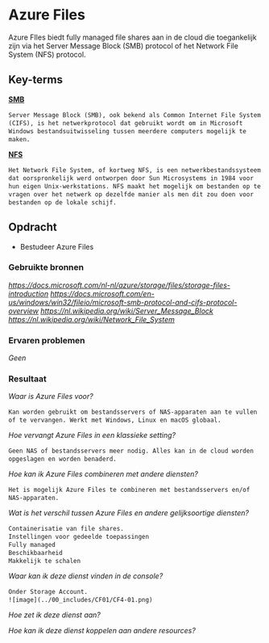 # **Azure Files**

Azure FIles biedt fully managed file shares aan in de cloud die toegankelijk zijn via het Server Message Block (SMB) protocol of het Network File System (NFS) protocol.

## **Key-terms**

[**SMB**](https://nl.wikipedia.org/wiki/Server_Message_Block)

    Server Message Block (SMB), ook bekend als Common Internet File System (CIFS), is het netwerkprotocol dat gebruikt wordt om in Microsoft Windows bestandsuitwisseling tussen meerdere computers mogelijk te maken.

[**NFS**](https://nl.wikipedia.org/wiki/Network_File_System)

    Het Network File System, of kortweg NFS, is een netwerkbestandssysteem dat oorspronkelijk werd ontworpen door Sun Microsystems in 1984 voor hun eigen Unix-werkstations. NFS maakt het mogelijk om bestanden op te vragen over het netwerk op dezelfde manier als men dit zou doen voor bestanden op de lokale schijf.

## **Opdracht**

- Bestudeer Azure Files

### **Gebruikte bronnen**

*<https://docs.microsoft.com/nl-nl/azure/storage/files/storage-files-introduction>*
*<https://docs.microsoft.com/en-us/windows/win32/fileio/microsoft-smb-protocol-and-cifs-protocol-overview>*
*<https://nl.wikipedia.org/wiki/Server_Message_Block>*
*<https://nl.wikipedia.org/wiki/Network_File_System>*

### **Ervaren problemen**

*Geen*

### **Resultaat**

*Waar is Azure Files voor?*

    Kan worden gebruikt om bestandsservers of NAS-apparaten aan te vullen of te vervangen. Werkt met Windows, Linux en macOS globaal. 

*Hoe vervangt Azure Files in een klassieke setting?*

    Geen NAS of bestandsservers meer nodig. Alles kan in de cloud worden opgeslagen en worden benaderd.

*Hoe kan ik Azure Files combineren met andere diensten?*

    Het is mogelijk Azure Files te combineren met bestandsservers en/of NAS-apparaten.    

*Wat is het verschil tussen Azure Files en andere gelijksoortige diensten?*

    Containerisatie van file shares. 
    Instellingen voor gedeelde toepassingen
    Fully managed
    Beschikbaarheid
    Makkelijk te schalen

*Waar kan ik deze dienst vinden in de console?*

    Onder Storage Account.
    ![image](../00_includes/CF01/CF4-01.png)     

*Hoe zet ik deze dienst aan?*


*Hoe kan ik deze dienst koppelen aan andere resources?*
